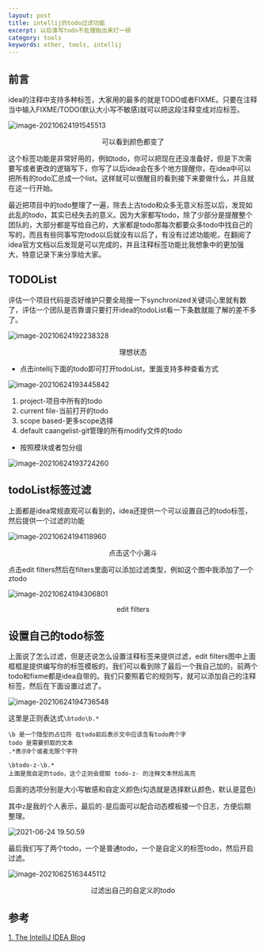 ```yaml
---
layout: post
title: intellij的todo过滤功能
excerpt: 以后谁写todo不处理拖出来打一顿
category: tools
keywords: other, tools, intellij
---
```


## 前言

idea的注释中支持多种标签，大家用的最多的就是TODO或者FIXME。只要在注释当中输入FIXME/TODO(默认大小写不敏感)就可以把这段注释变成对应标签。

![image-20210624191545513](https://mypicgogo.oss-cn-hangzhou.aliyuncs.com/tuchuang20210624191545.png)

<center>可以看到颜色都变了</center>

这个标签功能是非常好用的，例如todo，你可以把现在还没准备好，但是下次需要写或者更改的逻辑写下，你写了以后idea会在多个地方提醒你，在idea中可以把所有的todo汇总成一个list。这样就可以很醒目的看到接下来要做什么，并且就在这一行开始。

最近把项目中的todo整理了一遍，除去上古todo和众多无意义标签以后，发现如此乱的todo，其实已经失去的意义。因为大家都写todo，除了少部分是提醒整个团队的，大部分都是写给自己的，大家都是todo那每次都要众多todo中找自己的写的，而且有些同事写完todo以后就没有以后了，有没有过滤功能呢，在翻阅了idea官方文档以后发现是可以完成的，并且注释标签功能比我想象中的更加强大，特意记录下来分享给大家。

## TODOList

评估一个项目代码是否好维护只要全局搜一下synchronized关键词心里就有数了，评估一个团队是否靠谱只要打开idea的todoList看一下条数就能了解的差不多了。

![image-20210624192238328](https://mypicgogo.oss-cn-hangzhou.aliyuncs.com/tuchuang20210624192238.png)

<center>理想状态</center>

- 点击intellij下面的todo即可打开todoList，里面支持多种查看方式

![image-20210624193445842](https://mypicgogo.oss-cn-hangzhou.aliyuncs.com/tuchuang20210624193445.png)

1. project-项目中所有的todo
2. current file-当前打开的todo
3. scope based-更多scope选择
4. default caangelist-git管理的所有modify文件的todo

- 按照模块或者包分组

![image-20210624193724260](https://mypicgogo.oss-cn-hangzhou.aliyuncs.com/tuchuang20210624193724.png)



## todoList标签过滤

上面都是idea常规直观可以看到的，idea还提供一个可以设置自己的todo标签，然后提供一个过滤的功能

![image-20210624194118960](https://mypicgogo.oss-cn-hangzhou.aliyuncs.com/tuchuang20210624194118.png)

<center>点击这个小漏斗</center>



点击edit filters然后在filters里面可以添加过滤类型，例如这个图中我添加了一个ztodo

![image-20210624194306801](https://mypicgogo.oss-cn-hangzhou.aliyuncs.com/tuchuang20210624194306.png)

<center>edit filters</center>

## 设置自己的todo标签

上面说了怎么过滤，但是还说怎么设置注释标签来提供过滤，edit filters图中上面框框是提供编写你的标签模板的，我们可以看到除了最后一个我自己加的，前两个todo和fixme都是idea自带的。我们只要照着它的规则写，就可以添加自己的注释标签，然后在下面设置过滤了。

![image-20210624194736548](https://mypicgogo.oss-cn-hangzhou.aliyuncs.com/tuchuang20210624194736.png)

这里是正则表达式```\btodo\b.*```

```shell
\b 是一个隐型的占位符 在todo前后表示文中应该含有todo两个字
todo 是需要抓取的文本
.*表示0个或者无限个字符
```

```shell
\btodo-z-\b.*
上面是我自定的todo，这个正则会提取 todo-z- 的注释文本然后高亮
```

后面的选项分别是大小写敏感和自定义颜色(勾选就是选择默认颜色，默认是蓝色)

其中```z```是我的个人表示，最后的```-```是后面可以配合动态模板接一个日志，方便后期整理。

![2021-06-24 19.50.59](https://mypicgogo.oss-cn-hangzhou.aliyuncs.com/tuchuang20210624195236.gif)



最后我们写了两个todo，一个是普通todo，一个是自定义的标签todo，然后开启过滤。

![image-20210625163445112](https://mypicgogo.oss-cn-hangzhou.aliyuncs.com/tuchuang20210625163445.png)

<center>过滤出自己的自定义的todo</center>

## 参考

[1. The IntelliJ IDEA Blog](https://blog.jetbrains.com/idea/2006/07/customizing-todo-filters/)